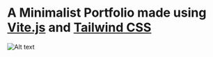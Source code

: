 # A Minimalist Portfolio made using [Vite.js](https://vitejs.dev/) and [Tailwind CSS](https://tailwindcss.com/)

![Alt text](https://jabirfarah.github.io/portfolio/assets/portfolio-light-dark.png "a title")
